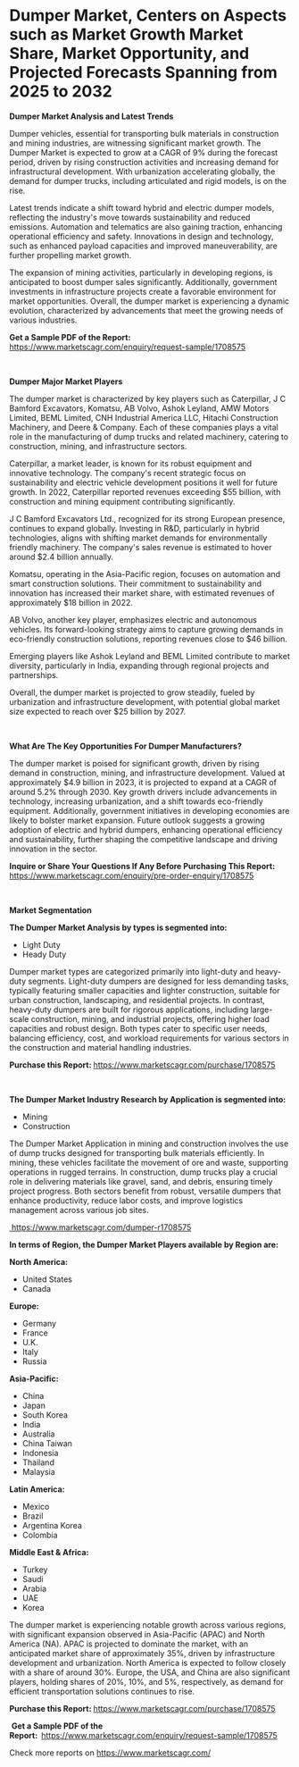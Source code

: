 <p><h1>Dumper Market, Centers on Aspects such as Market Growth Market Share, Market Opportunity, and Projected Forecasts Spanning from 2025 to 2032</h1></p><p><strong>Dumper Market Analysis and Latest Trends</strong></p>
<p><p>Dumper vehicles, essential for transporting bulk materials in construction and mining industries, are witnessing significant market growth. The Dumper Market is expected to grow at a CAGR of 9% during the forecast period, driven by rising construction activities and increasing demand for infrastructural development. With urbanization accelerating globally, the demand for dumper trucks, including articulated and rigid models, is on the rise. </p><p>Latest trends indicate a shift toward hybrid and electric dumper models, reflecting the industry's move towards sustainability and reduced emissions. Automation and telematics are also gaining traction, enhancing operational efficiency and safety. Innovations in design and technology, such as enhanced payload capacities and improved maneuverability, are further propelling market growth. </p><p>The expansion of mining activities, particularly in developing regions, is anticipated to boost dumper sales significantly. Additionally, government investments in infrastructure projects create a favorable environment for market opportunities. Overall, the dumper market is experiencing a dynamic evolution, characterized by advancements that meet the growing needs of various industries.</p></p>
<p><strong>Get a Sample PDF of the Report:&nbsp;</strong> <a href="https://www.marketscagr.com/enquiry/request-sample/1708575?utm_campaign=2667&utm_medium=2&utm_source=Github&utm_content=ia&utm_term=10042025&utm_id=dumper">https://www.marketscagr.com/enquiry/request-sample/1708575</a></p>
<p>&nbsp;</p>
<p><strong>Dumper Major Market Players</strong></p>
<p><p>The dumper market is characterized by key players such as Caterpillar, J C Bamford Excavators, Komatsu, AB Volvo, Ashok Leyland, AMW Motors Limited, BEML Limited, CNH Industrial America LLC, Hitachi Construction Machinery, and Deere & Company. Each of these companies plays a vital role in the manufacturing of dump trucks and related machinery, catering to construction, mining, and infrastructure sectors.</p><p>Caterpillar, a market leader, is known for its robust equipment and innovative technology. The company's recent strategic focus on sustainability and electric vehicle development positions it well for future growth. In 2022, Caterpillar reported revenues exceeding $55 billion, with construction and mining equipment contributing significantly.</p><p>J C Bamford Excavators Ltd., recognized for its strong European presence, continues to expand globally. Investing in R&D, particularly in hybrid technologies, aligns with shifting market demands for environmentally friendly machinery. The company's sales revenue is estimated to hover around $2.4 billion annually.</p><p>Komatsu, operating in the Asia-Pacific region, focuses on automation and smart construction solutions. Their commitment to sustainability and innovation has increased their market share, with estimated revenues of approximately $18 billion in 2022.</p><p>AB Volvo, another key player, emphasizes electric and autonomous vehicles. Its forward-looking strategy aims to capture growing demands in eco-friendly construction solutions, reporting revenues close to $46 billion.</p><p>Emerging players like Ashok Leyland and BEML Limited contribute to market diversity, particularly in India, expanding through regional projects and partnerships.</p><p>Overall, the dumper market is projected to grow steadily, fueled by urbanization and infrastructure development, with potential global market size expected to reach over $25 billion by 2027.</p></p>
<p>&nbsp;</p>
<p><strong>What Are The Key Opportunities For Dumper Manufacturers?</strong></p>
<p><p>The dumper market is poised for significant growth, driven by rising demand in construction, mining, and infrastructure development. Valued at approximately $4.9 billion in 2023, it is projected to expand at a CAGR of around 5.2% through 2030. Key growth drivers include advancements in technology, increasing urbanization, and a shift towards eco-friendly equipment. Additionally, government initiatives in developing economies are likely to bolster market expansion. Future outlook suggests a growing adoption of electric and hybrid dumpers, enhancing operational efficiency and sustainability, further shaping the competitive landscape and driving innovation in the sector.</p></p>
<p><strong>Inquire or Share Your Questions If Any Before Purchasing This Report:</strong> <a href="https://www.marketscagr.com/enquiry/pre-order-enquiry/1708575?utm_campaign=2667&utm_medium=2&utm_source=Github&utm_content=ia&utm_term=10042025&utm_id=dumper">https://www.marketscagr.com/enquiry/pre-order-enquiry/1708575</a></p>
<p>&nbsp;</p>
<p><strong>Market Segmentation</strong></p>
<p><strong>The Dumper Market Analysis by types is segmented into:</strong></p>
<p><ul><li>Light Duty</li><li>Heady Duty</li></ul></p>
<p><p>Dumper market types are categorized primarily into light-duty and heavy-duty segments. Light-duty dumpers are designed for less demanding tasks, typically featuring smaller capacities and lighter construction, suitable for urban construction, landscaping, and residential projects. In contrast, heavy-duty dumpers are built for rigorous applications, including large-scale construction, mining, and industrial projects, offering higher load capacities and robust design. Both types cater to specific user needs, balancing efficiency, cost, and workload requirements for various sectors in the construction and material handling industries.</p></p>
<p><strong>Purchase this Report:&nbsp;</strong><a href="https://www.marketscagr.com/purchase/1708575?utm_campaign=2667&utm_medium=2&utm_source=Github&utm_content=ia&utm_term=10042025&utm_id=dumper">https://www.marketscagr.com/purchase/1708575</a></p>
<p>&nbsp;</p>
<p><strong>The Dumper Market Industry Research by Application is segmented into:</strong></p>
<p><ul><li>Mining</li><li>Construction</li></ul></p>
<p><p>The Dumper Market Application in mining and construction involves the use of dump trucks designed for transporting bulk materials efficiently. In mining, these vehicles facilitate the movement of ore and waste, supporting operations in rugged terrains. In construction, dump trucks play a crucial role in delivering materials like gravel, sand, and debris, ensuring timely project progress. Both sectors benefit from robust, versatile dumpers that enhance productivity, reduce labor costs, and improve logistics management across various job sites.</p></p>
<p><a href="https://www.marketscagr.com/dumper-r1708575?utm_campaign=2667&utm_medium=2&utm_source=Github&utm_content=ia&utm_term=10042025&utm_id=dumper">&nbsp;https://www.marketscagr.com/dumper-r1708575</a></p>
<p><strong>In terms of Region, the Dumper Market Players available by Region are:</strong></p>
<p>
    <p> <strong> North America: </strong>
        <ul>
            <li>United States</li>
            <li>Canada</li>
        </ul>
        </p> 
    <p> <strong> Europe: </strong>
        <ul>
            <li>Germany</li>
            <li>France</li>
            <li>U.K.</li>
            <li>Italy</li>
            <li>Russia</li>
        </ul>
        </p> 
    <p> <strong> Asia-Pacific: </strong>
        <ul>
            <li>China</li>
            <li>Japan</li>
            <li>South Korea</li>
            <li>India</li>
            <li>Australia</li>
            <li>China Taiwan</li>
            <li>Indonesia</li>
            <li>Thailand</li>
            <li>Malaysia</li>
        </ul>
        </p> 
    <p> <strong> Latin America: </strong>
        <ul>
            <li>Mexico</li>
            <li>Brazil</li>
            <li>Argentina Korea</li>
            <li>Colombia</li>
        </ul>
        </p> 
    <p> <strong> Middle East & Africa: </strong>
        <ul>
            <li>Turkey</li>
            <li>Saudi</li>
            <li>Arabia</li>
            <li>UAE</li>
            <li>Korea</li>
        </ul>
    </p>
    </p>
<p><p>The dumper market is experiencing notable growth across various regions, with significant expansion observed in Asia-Pacific (APAC) and North America (NA). APAC is projected to dominate the market, with an anticipated market share of approximately 35%, driven by infrastructure development and urbanization. North America is expected to follow closely with a share of around 30%. Europe, the USA, and China are also significant players, holding shares of 20%, 10%, and 5%, respectively, as demand for efficient transportation solutions continues to rise.</p></p>
<p><strong>Purchase this Report: </strong><a href="https://www.marketscagr.com/purchase/1708575?utm_campaign=2667&utm_medium=2&utm_source=Github&utm_content=ia&utm_term=10042025&utm_id=dumper">https://www.marketscagr.com/purchase/1708575</a></p>
<p>&nbsp;<strong>Get a Sample PDF of the Report:&nbsp;&nbsp;</strong><a href="https://www.marketscagr.com/enquiry/request-sample/1708575?utm_campaign=2667&utm_medium=2&utm_source=Github&utm_content=ia&utm_term=10042025&utm_id=dumper">https://www.marketscagr.com/enquiry/request-sample/1708575</a></p>
<p><strong></strong></p>
<p>Check more reports on <a href="https://www.marketscagr.com/?utm_campaign=2667&utm_medium=2&utm_source=Github&utm_content=ia&utm_term=10042025&utm_id=dumper">https://www.marketscagr.com/</a></p>